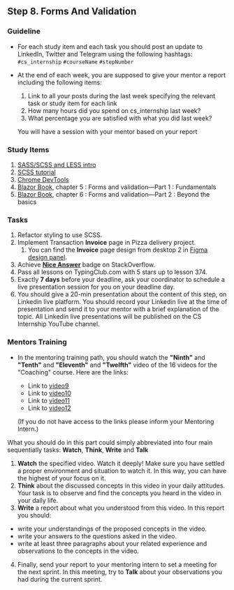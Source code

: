 ## Step 8. Forms And Validation

### Guideline

- For each study item and each task you should post an update to LinkedIn, Twitter and Telegram using the following hashtags:
  `#cs_internship`
  `#courseName`
  `#stepNumber`

- At the end of each week, you are supposed to give your mentor a report including the following items:

  1. Link to all your posts during the last week specifying the relevant task or study item for each link
  2. How many hours did you spend on cs_internship last week?
  3. What percentage you are satisfied with what you did last week?

  You will have a session with your mentor based on your report

### Study Items <!-- omit in toc -->

1. [SASS/SCSS and LESS intro](https://www.ionos.com/digitalguide/websites/web-development/sass/)
2. [SCSS tutorial](https://www.w3schools.com/sass/default.php)
3. [Chrome DevTools](https://developers.google.com/web/tools/chrome-devtools/)
4. [Blazor Book](https://www.amazon.com/Blazor-Action-Chris-Sainty-ebook/dp/B0B2BFYT2C), chapter 5 : Forms and validation—Part 1 : Fundamentals
5. [Blazor Book](https://www.amazon.com/Blazor-Action-Chris-Sainty-ebook/dp/B0B2BFYT2C), chapter 6 : Forms and validation—Part 2 : Beyond the basics

### Tasks <!-- omit in toc -->

1. Refactor styling to use SCSS.
2. Implement Transaction **Invoice** page in Pizza delivery project.
   1. You can find the **Invoice** page design from desktop 2 in [Figma design panel](https://www.figma.com/file/qOOsgKH45ixM9RFKhKcEXZ/Pizza?node-id=0%3A1&t=kF5UFJvgzQO8JAWA-0).
3. Achieve [**Nice Answer**](https://stackoverflow.com/help/badges/23/nice-answer) badge on StackOverflow.
4. Pass all lessons on TypingClub.com with 5 stars up to lesson 374.
5. Exactly **7 days** before your deadline, ask your coordinator to schedule a live presentation session for you on your deadline day.
6. You should give a 20-min presentation about the content of this step, on Linkedin live platform. You should record your Linkedin live at the time of presentation and send it to your mentor with a brief explanation of the topic. All Linkedin live presentations will be published on the CS Internship YouTube channel.

### Mentors Training

- In the mentoring training path, you should watch the **"Ninth"**  and  **"Tenth"** and **"Eleventh"** and **"Twelfth"** video of the 16 videos for the "Coaching" course.  Here are the links:

  - Link to  [video9]( https://drive.google.com/drive/folders/1lBqfqw7Th-zyc3XherR2GLCK3HtK2VaK?usp=share_link)
  - Link to [video10]( https://drive.google.com/drive/folders/1_uRxg9mzKYycKT05O93r0-9Lh2McLjSb?usp=sharing)
  - Link to [video11]( https://drive.google.com/drive/folders/1MnqRETVZgXRqUUYlCsiEs1SNUVSTkgyV?usp=share_link)
  - Link to [video12](https://drive.google.com/drive/folders/1rF1CBqvjDmeV4_AW1HH1BCxsPZdbFz9L)

  (If you do not have access to the links please inform your Mentoring Intern.)

 What you should do in this part could simply abbreviated into four main sequentially tasks: **Watch**, **Think**, **Write** and **Talk**

  1. **Watch** the specified video. Watch it deeply! Make sure you have settled a proper environment and situation to watch it. In this way, you can have the highest of your focus on it.
  2. **Think** about the discussed concepts in this video in your daily attitudes. Your task is to observe and find the concepts you heard in the video in your daily life.
  3. **Write** a report about what you understood from this video. In this report you should:

- write your understandings of the proposed concepts in the video.
- write your answers to the questions asked in the video.
- write at least three paragraphs about your related experience and observations to the concepts in the video.

4. Finally, send your report to your mentoring intern to set a meeting for the next sprint. In this meeting, try to **Talk** about your observations you had during the current sprint.
